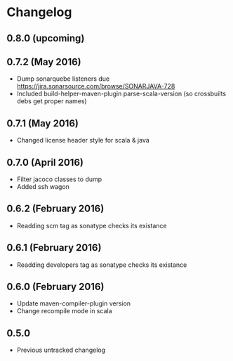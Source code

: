 # Changelog

## 0.8.0 (upcoming)

## 0.7.2 (May 2016)

* Dump sonarquebe listeners due https://jira.sonarsource.com/browse/SONARJAVA-728
* Included build-helper-maven-plugin parse-scala-version (so crossbuilts debs get proper names)

## 0.7.1 (May 2016)

* Changed license header style for scala & java

## 0.7.0 (April 2016)

* Filter jacoco classes to dump
* Added ssh wagon

## 0.6.2 (February 2016)

* Readding scm tag as sonatype checks its existance

## 0.6.1 (February 2016)

* Readding developers tag as sonatype checks its existance

## 0.6.0 (February 2016)

* Update maven-compiler-plugin version
* Change recompile mode in scala

## 0.5.0

* Previous untracked changelog
